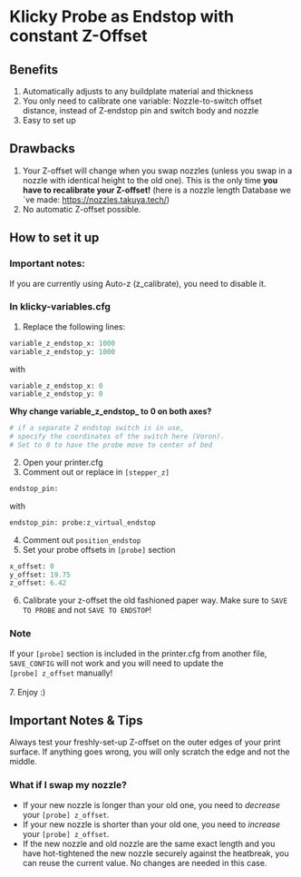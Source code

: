 
# Klicky Probe as Endstop with constant Z-Offset

## Benefits
1. Automatically adjusts to any buildplate material and thickness
2. You only need to calibrate one variable: Nozzle-to-switch offset distance, instead of Z-endstop pin and switch body and nozzle
3. Easy to set up

## Drawbacks
1. Your Z-offset will change when you swap nozzles (unless you swap in a nozzle with identical height to the old one). This is the only time **you have to recalibrate your Z-offset!** (here is a nozzle length Database we´ve made: https://nozzles.takuya.tech/)
2. No automatic Z-offset possible.

## How to set it up

### Important notes:
If you are currently using Auto-z (z_calibrate), you need to disable it. 

### In klicky-variables.cfg
1. Replace the following lines:  
  ```python
  variable_z_endstop_x: 1000
  variable_z_endstop_y: 1000
  ```  
  with  
  ```python
  variable_z_endstop_x: 0
  variable_z_endstop_y: 0
  ```  
  **Why change variable_z_endstop_ to 0 on both axes?**  
  ```bash
  # if a separate Z endstop switch is in use, 
  # specify the coordinates of the switch here (Voron). 
  # Set to 0 to have the probe move to center of bed
  ```
2. Open your printer.cfg
3. Comment out or replace in `[stepper_z]`  
  ```python
  endstop_pin:  
  ```
  with  
  ```python
  endstop_pin: probe:z_virtual_endstop
  ```
4. Comment out `position_endstop`
5. Set your probe offsets in `[probe]` section  
  ```python
  x_offset: 0
  y_offset: 19.75
  z_offset: 6.42
  ```
6. Calibrate your z-offset the old fashioned paper way. Make sure to `SAVE TO PROBE` and not `SAVE TO ENDSTOP`!
  ### Note
   If your ```[probe]``` section is included in the printer.cfg from another file, ```SAVE_CONFIG``` will not work and you will need to update the <br>
   ```[probe] z_offset```     manually!
   <br>
   <br>
7. Enjoy :)

## Important Notes & Tips

Always test your freshly-set-up Z-offset on the outer edges of your print surface. If anything goes wrong, you will only scratch the edge and not the middle.

### What if I swap my nozzle?

- If your new nozzle is longer than your old one, you need to *decrease* your `[probe] z_offset`.
- If your new nozzle is shorter than your old one, you need to *increase* your `[probe] z_offset`.
- If the new nozzle and old nozzle are the same exact length and you have hot-tightened the new nozzle securely against the heatbreak, you can reuse the current value. No changes are needed in this case.
